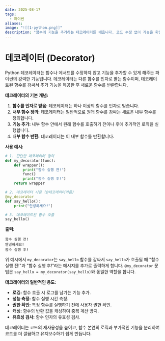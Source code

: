 ```yaml
---
date: 2025-08-17
tags:
  - 파이썬
aliases:
image: "![[1-python.png]]"
description: "함수에 기능을 추가하는 데코레이터를 배웁니다. 코드 수정 없이 기능을 확장하는 방법을 다룹니다."
---
```


# 데코레이터 (Decorator)

Python 데코레이터는 함수나 메서드를 수정하지 않고 기능을 추가할 수 있게 해주는 파이썬의 강력한 기능입니다. 데코레이터는 다른 함수를 인자로 받는 함수이며, 데코레이트된 함수를 감싸서 추가 기능을 제공한 후 새로운 함수를 반환합니다.

**데코레이터의 기본 개념:**

1.  **함수를 인자로 받음:** 데코레이터는 하나 이상의 함수를 인자로 받습니다.
2.  **내부 함수 정의:** 데코레이터는 일반적으로 원래 함수를 감싸는 새로운 내부 함수를 정의합니다.
3.  **기능 추가:** 내부 함수 안에서 원래 함수를 호출하기 전이나 후에 추가적인 로직을 실행합니다.
4.  **내부 함수 반환:** 데코레이터는 이 내부 함수를 반환합니다.

**사용 예시:**

```python
# 1. 간단한 데코레이터 정의
def my_decorator(func):
    def wrapper():
        print("함수 실행 전!")
        func()
        print("함수 실행 후!")
    return wrapper

# 2. 데코레이터 사용 (@데코레이터이름)
@my_decorator
def say_hello():
    print("안녕하세요!")

# 3. 데코레이트된 함수 호출
say_hello()
```

**출력:**

```
함수 실행 전!
안녕하세요!
함수 실행 후!
```

위 예시에서 `my_decorator`는 `say_hello` 함수를 감싸서 `say_hello`가 호출될 때 "함수 실행 전!"과 "함수 실행 후!"라는 메시지를 추가로 출력하게 합니다. `@my_decorator` 문법은 `say_hello = my_decorator(say_hello)`와 동일한 역할을 합니다.

**데코레이터의 일반적인 용도:**

*   **로깅:** 함수 호출 시 로그를 남기는 기능 추가.
*   **성능 측정:** 함수 실행 시간 측정.
*   **권한 확인:** 특정 함수를 실행하기 전에 사용자 권한 확인.
*   **캐싱:** 함수의 반환 값을 캐싱하여 중복 계산 방지.
*   **유효성 검사:** 함수 인자의 유효성 검사.

데코레이터는 코드의 재사용성을 높이고, 함수 본연의 로직과 부가적인 기능을 분리하여 코드를 더 깔끔하고 유지보수하기 쉽게 만듭니다.